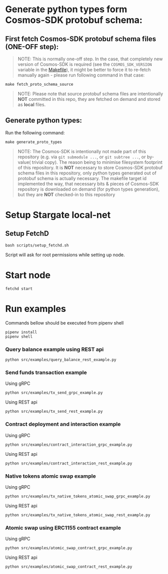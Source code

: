 # Generate python types form Cosmos-SDK protobuf schema:
## First fetch Cosmos-SDK protobuf schema files (ONE-OFF step):
>NOTE: This is normally one-off step. In the case, that completely new version of Cosmos-SDK is required (see the
`COSMOS_SDK_VERSION` variable in the [Makefile](#Makefile])), it might be
better to force it to re-fetch manually again - please run following command in that case:

```shell
make fetch_proto_schema_source
```

>NOTE: Please note that source protobuf schema files are intentionally **NOT** committed in this repo, they are 
> fetched on demand and stored as **local** files.


## Generate python types:
Run the following command:
```shell
make generate_proto_types
```
>NOTE: The Cosmos-SDK is intentionally not made part of this repository 
> (e.g. via `git submodule ...`, or `git subtree ...`, or by-value(
> trivial copy).
> The reason being to minimise filesystem footprint of this repository.
> It is **NOT** necessary to store Cosmos-SDK protobuf schema files in
> this repository, only python types generated out of protobuf schema is
> actually necessary.
> The makefile target id implemented the way, that necessary bits & pieces
> of Cosmos-SDK repository is downloaded on demand (for python types
> generation), but they are **NOT** checked-in to this repository


# Setup Stargate local-net
## Setup FetchD
```
bash scripts/setup_fetchd.sh
```
Script will ask for root permissions while setting up node.

# Start node
```
fetchd start
```

# Run examples
Commands bellow should be executed from pipenv shell
```
pipenv install
pipenv shell
```

### Query balance example using REST api
```
python src/examples/query_balance_rest_example.py
```

### Send funds transaction example
Using gRPC
```
python src/examples/tx_send_grpc_example.py
```
Using REST api
```
python src/examples/tx_send_rest_example.py
```

### Contract deployment and interaction example
Using gRPC
```
python src/examples/contract_interaction_grpc_example.py
```
Using REST api
```
python src/examples/contract_interaction_rest_example.py
```

### Native tokens atomic swap example 
Using gRPC
```
python src/examples/tx_native_tokens_atomic_swap_grpc_example.py
```
Using REST api
```
python src/examples/tx_native_tokens_atomic_swap_rest_example.py
```

### Atomic swap using ERC1155 contract example
Using gRPC
```
python src/examples/atomic_swap_contract_grpc_example.py
```
Using REST api
```
python src/examples/atomic_swap_contract_rest_example.py
```
